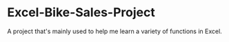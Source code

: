 # Excel-Bike-Sales-Project

A project that's mainly used to help me learn a variety of functions in Excel. 

